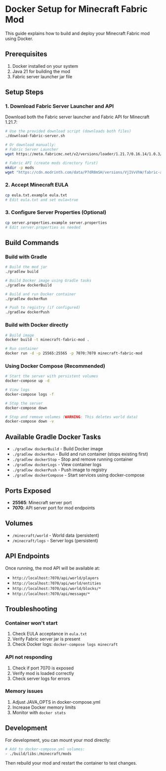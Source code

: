 # Docker Setup for Minecraft Fabric Mod

This guide explains how to build and deploy your Minecraft Fabric mod using Docker.

## Prerequisites

1. Docker installed on your system
2. Java 21 for building the mod
3. Fabric server launcher jar file

## Setup Steps

### 1. Download Fabric Server Launcher and API

Download both the Fabric server launcher and Fabric API for Minecraft 1.21.7:
```bash
# Use the provided download script (downloads both files)
./download-fabric-server.sh

# Or download manually:
# Fabric Server Launcher
wget https://meta.fabricmc.net/v2/versions/loader/1.21.7/0.16.14/1.0.3/server/jar -O fabric-server-launch.jar

# Fabric API (create mods directory first)
mkdir -p mods
wget "https://cdn.modrinth.com/data/P7dR8mSH/versions/VjIVvVhW/fabric-api-0.128.1%2B1.21.7.jar" -O mods/fabric-api-0.128.1+1.21.7.jar
```

### 2. Accept Minecraft EULA

```bash
cp eula.txt.example eula.txt
# Edit eula.txt and set eula=true
```

### 3. Configure Server Properties (Optional)

```bash
cp server.properties.example server.properties
# Edit server.properties as needed
```

## Build Commands

### Build with Gradle

```bash
# Build the mod jar
./gradlew build

# Build Docker image using Gradle tasks
./gradlew dockerBuild

# Build and run Docker container
./gradlew dockerRun

# Push to registry (if configured)
./gradlew dockerPush
```

### Build with Docker directly

```bash
# Build image
docker build -t minecraft-fabric-mod .

# Run container
docker run -d -p 25565:25565 -p 7070:7070 minecraft-fabric-mod
```

### Using Docker Compose (Recommended)

```bash
# Start the server with persistent volumes
docker-compose up -d

# View logs
docker-compose logs -f

# Stop the server
docker-compose down

# Stop and remove volumes (WARNING: This deletes world data)
docker-compose down -v
```

## Available Gradle Docker Tasks

- `./gradlew dockerBuild` - Build Docker image
- `./gradlew dockerRun` - Build and run container (stops existing first)
- `./gradlew dockerStop` - Stop and remove running container
- `./gradlew dockerLogs` - View container logs
- `./gradlew dockerPush` - Push image to registry
- `./gradlew dockerCompose` - Start services using docker-compose

## Ports Exposed

- **25565**: Minecraft server port
- **7070**: API server port for mod endpoints

## Volumes

- `/minecraft/world` - World data (persistent)
- `/minecraft/logs` - Server logs (persistent)

## API Endpoints

Once running, the mod API will be available at:
- `http://localhost:7070/api/world/players`
- `http://localhost:7070/api/world/entities`
- `http://localhost:7070/api/world/blocks/*`
- `http://localhost:7070/api/message/*`

## Troubleshooting

### Container won't start
1. Check EULA acceptance in `eula.txt`
2. Verify Fabric server jar is present
3. Check Docker logs: `docker-compose logs minecraft`

### API not responding
1. Check if port 7070 is exposed
2. Verify mod is loaded correctly
3. Check server logs for errors

### Memory issues
1. Adjust JAVA_OPTS in docker-compose.yml
2. Increase Docker memory limits
3. Monitor with `docker stats`

## Development

For development, you can mount your mod directly:
```bash
# Add to docker-compose.yml volumes:
- ./build/libs:/minecraft/mods
```

Then rebuild your mod and restart the container to test changes.
